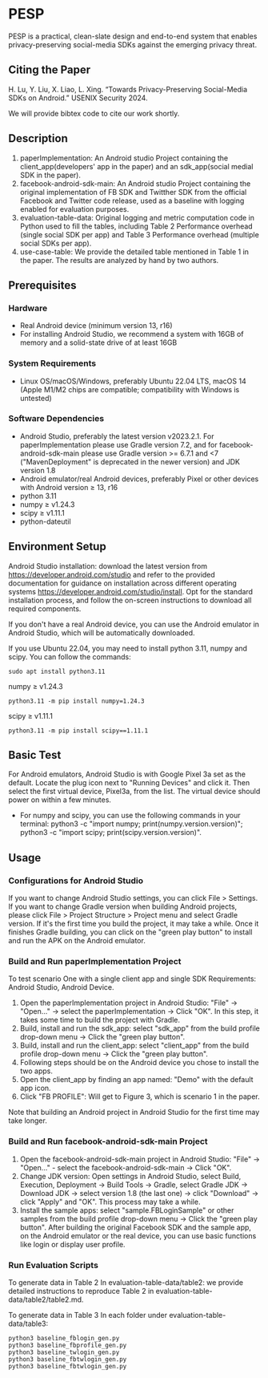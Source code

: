# PESP
PESP is a practical, clean-slate design and end-to-end system that enables
privacy-preserving social-media SDKs against the emerging
privacy threat. 

## Citing the Paper
H. Lu, Y. Liu, X. Liao, L. Xing. “Towards Privacy-Preserving Social-Media SDKs on Android.” USENIX Security 2024.

We will provide bibtex code to cite our work shortly.

## Description
1. paperImplementation: An Android studio Project containing the client_app(developers' app in the paper) and an sdk_app(social medial SDK in the paper).
2. facebook-android-sdk-main: An Android studio Project containing the original implementation of FB SDK and Twitther SDK from the official Facebook and Twitter code release, used as a baseline with logging enabled for evaluation purposes.
3. evaluation-table-data: Original logging and metric computation code in Python used to fill the tables, including Table 2 Performance overhead (single social SDK per app) and Table 3 Performance overhead (multiple social SDKs per app).
4. use-case-table: We provide the detailed table mentioned in Table 1 in the paper. The results are analyzed by hand by two authors.

## Prerequisites 
### Hardware
- Real Android device (minimum version 13, r16)
- For installing Android Studio,
we recommend a system with 16GB of memory and a
solid-state drive of at least 16GB
### System Requirements
- Linux OS/macOS/Windows, preferably Ubuntu 22.04
LTS, macOS 14 (Apple M1/M2 chips are compatible; compatibility with Windows is untested)
### Software Dependencies
- Android Studio, preferably the latest version v2023.2.1. For paperImplementation please use Gradle version 7.2, and for facebook-android-sdk-main please use Gradle version >= 6.7.1 and <7 ("MavenDeployment" is deprecated in the newer version) and JDK version 1.8
- Android emulator/real Android devices, preferably Pixel or other devices with Android version ≥ 13, r16
- python 3.11
- numpy ≥ v1.24.3
- scipy ≥ v1.11.1
- python-dateutil
## Environment Setup
Android Studio installation: download the latest version from https://developer.android.com/studio and refer to the provided documentation for guidance on installation across different operating systems https://developer.android.com/studio/install. Opt for the standard installation process, and follow the on-screen instructions to
download all required components.

If you don't have a real Android device, you can use the Android emulator in Android Studio, which will be automatically downloaded.

If you use Ubuntu 22.04, you may need to install python 3.11,  numpy and scipy. You can follow the commands:
```
sudo apt install python3.11
```
numpy ≥ v1.24.3
```
python3.11 -m pip install numpy=1.24.3
```

scipy ≥ v1.11.1
```
python3.11 -m pip install scipy==1.11.1
```

## Basic Test
For Android emulators, Android Studio is with Google Pixel 3a set as the default. Locate the plug icon next to "Running Devices" and click it. Then select the first virtual device, Pixel3a, from the list. The virtual device should power on within a few minutes.
- For numpy and scipy, you can use the following commands in your terminal:
python3 -c "import numpy; print(numpy.version.version)"; python3 -c "import scipy; print(scipy.version.version)".

## Usage 

### Configurations for Android Studio
If you want to change Android Studio settings, you can click File > Settings. If you want to change Gradle version when building Android projects, please click File > Project Structure > Project menu and select Gradle version. If it's the first time you build the project, it may take a while. Once it finishes Gradle building, you can click on the "green play button" to install and run the APK on the Android emulator.

### Build and Run paperImplementation Project
To test scenario One with a single client app and single SDK 
Requirements: Android Studio, Android Device.
1. Open the paperImplementation project in Android Studio: "File" -> "Open..." -> select the paperImplementation -> Click "OK". In this step, it takes some time to build the project with Gradle.
2. Build, install and run the sdk_app: select "sdk_app" from the build profile drop-down menu -> Click the "green play button".
3. Build, install and run the client_app: select "client_app" from the build profile drop-down menu -> Click the "green play button".
4. Following steps should be on the Android device you chose to install the two apps.
5. Open the client_app by finding an app named: "Demo" with the default app icon.
6. Click "FB PROFILE": Will get to Figure 3, which is scenario 1 in the paper. 

Note that building an Android project in Android Studio for the first time may take longer.
### Build and Run facebook-android-sdk-main Project
1. Open the facebook-android-sdk-main project in Android Studio: "File" -> "Open..." - select the facebook-android-sdk-main -> Click "OK".
2. Change JDK version: Open settings in Android Studio, select Build, Execution, Deployment -> Build Tools -> Gradle, select Gradle JDK -> Download JDK -> select version 1.8 (the last one) -> click "Download" -> click "Apply" and "OK". This process may take a while.
3. Install the sample apps: select "sample.FBLoginSample" or other samples from the build profile drop-down menu -> Click the "green play button". After building the original Facebook SDK and the sample app, on the Android emulator or the real device, you can use basic functions like login or display user profile.


### Run Evaluation Scripts

To generate data in Table 2
 In evaluation-table-data/table2: we provide detailed instructions to reproduce Table 2 in evaluation-table-data/table2/table2.md.

To generate data in Table 3
 In each folder under evaluation-table-data/table3: 

    python3 baseline_fblogin_gen.py
    python3 baseline_fbprofile_gen.py
    python3 baseline_twlogin_gen.py
    python3 baseline_fbtwlogin_gen.py
    python3 baseline_fbtwlogin_gen.py

